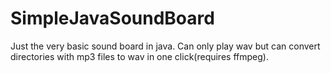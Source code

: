 # SimpleJavaSoundBoard
Just the very basic sound board in java. Can only play wav but can convert directories with mp3 files to wav in one click(requires ffmpeg). 
